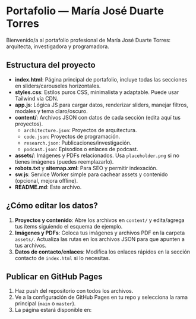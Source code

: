 # Portafolio — María José Duarte Torres

Bienvenido/a al portafolio profesional de María José Duarte Torres: arquitecta, investigadora y programadora.

## Estructura del proyecto

- **index.html**: Página principal de portafolio, incluye todas las secciones en sliders/carouseles horizontales.
- **styles.css**: Estilos puros CSS, minimalista y adaptable. Puede usar Tailwind vía CDN.
- **app.js**: Lógica JS para cargar datos, renderizar sliders, manejar filtros, modales y tema claro/oscuro.
- **content/**: Archivos JSON con datos de cada sección (edita aquí tus proyectos).
  - `architecture.json`: Proyectos de arquitectura.
  - `code.json`: Proyectos de programación.
  - `research.json`: Publicaciones/investigación.
  - `podcast.json`: Episodios o enlaces de podcast.
- **assets/**: Imágenes y PDFs relacionados. Usa `placeholder.png` si no tienes imágenes (puedes reemplazarlo).
- **robots.txt** y **sitemap.xml**: Para SEO y permitir indexación.
- **sw.js**: Service Worker simple para cachear assets y contenido (opcional, mejora offline).
- **README.md**: Este archivo.

## ¿Cómo editar los datos?

1. **Proyectos y contenido**: Abre los archivos en `content/` y edita/agrega tus ítems siguiendo el esquema de ejemplo.
2. **Imágenes y PDFs**: Coloca tus imágenes y archivos PDF en la carpeta `assets/`. Actualiza las rutas en los archivos JSON para que apunten a tus archivos.
3. **Datos de contacto/enlaces**: Modifica los enlaces rápidos en la sección contacto de `index.html` si lo necesitas.

## Publicar en GitHub Pages

1. Haz push del repositorio con todos los archivos.
2. Ve a la configuración de GitHub Pages en tu repo y selecciona la rama principal (`main` o `master`).
3. La página estará disponible en:
